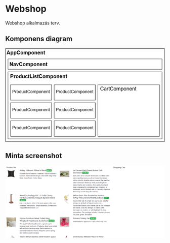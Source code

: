 # Webshop
Webshop alkalmazás terv.

## Komponens diagram
![Webshop komponens diagram](assets/images/webshop-component-diagram.drawio.png)

## Minta screenshot
![Webshop screenshot](assets/images/webshop-product-listing.png)
